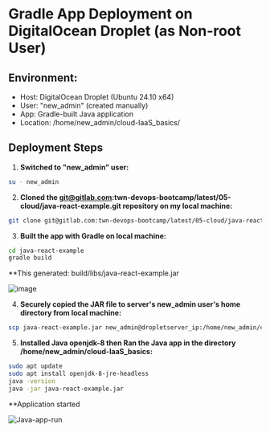 # Gradle App Deployment on DigitalOcean Droplet (as Non-root User)

## Environment:
- Host: DigitalOcean Droplet (Ubuntu 24.10 x64)
- User: "new_admin" (created manually)
- App: Gradle-built Java application
- Location: /home/new_admin/cloud-IaaS_basics/

## Deployment Steps

1. **Switched to "new_admin" user:**

```bash
su - new_admin
```
2. **Cloned the git@gitlab.com:twn-devops-bootcamp/latest/05-cloud/java-react-example.git repository on my local machine:**

```bash
git clone git@gitlab.com:twn-devops-bootcamp/latest/05-cloud/java-react-example.git
```

3. **Built the app with Gradle on local machine:**

```bash
cd java-react-example
gradle build
```
**This generated: build/libs/java-react-example.jar

![image](https://github.com/user-attachments/assets/84e48d48-c709-44db-8827-a030b78c5d20)

4. **Securely copied the JAR file to server's new_admin user's home directory from local machine:**

```bash
scp java-react-example.jar new_admin@dropletserver_ip:/home/new_admin/cloud-IaaS_basics
```

5. **Installed Java openjdk-8 then Ran the Java app in the directory /home/new_admin/cloud-IaaS_basics:**

```bash
sudo apt update
sudo apt install openjdk-8-jre-headless
java -version
java -jar java-react-example.jar
```

**Application started

![Java-app-run](https://github.com/user-attachments/assets/16e75871-0d2c-4e73-bf3c-14d67b246eb4)


